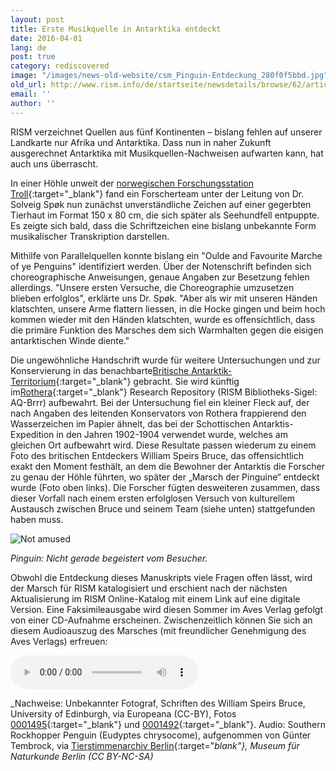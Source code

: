 ```yaml
---
layout: post
title: Erste Musikquelle in Antarktika entdeckt
date: 2016-04-01
lang: de
post: true
category: rediscovered
image: "/images/news-old-website/csm_Pinguin-Entdeckung_280f0f5bbd.jpg"
old_url: http://www.rism.info/de/startseite/newsdetails/browse/62/article/64/first-music-manuscript-discovered-in-antarctica.html
email: ''
author: ''
---
```



RISM verzeichnet Quellen aus fünf Kontinenten – bislang fehlen auf unserer Landkarte nur Afrika und Antarktika. Dass nun in naher Zukunft ausgerechnet Antarktika mit Musikquellen-Nachweisen aufwarten kann, hat auch uns überrascht.

In einer Höhle unweit der [norwegischen Forschungsstation Troll](http://www.npolar.no/en/about-us/stations-vessels/troll/index.html){:target="_blank"} fand ein Forscherteam unter der Leitung von Dr. Solveig Spøk nun zunächst unverständliche Zeichen auf einer gegerbten Tierhaut im Format 150 x 80 cm, die sich später als Seehundfell entpuppte. Es zeigte sich bald, dass die Schriftzeichen eine bislang unbekannte Form musikalischer Transkription darstellen.

Mithilfe von Parallelquellen konnte bislang ein "Oulde and Favourite Marche of ye Penguins" identifiziert werden. Über der Notenschrift befinden sich choreographische Anweisungen, genaue Angaben zur Besetzung fehlen allerdings. "Unsere ersten Versuche, die Choreographie umzusetzen blieben erfolglos", erklärte uns Dr. Spøk. "Aber als wir mit unseren Händen klatschten, unsere Arme flattern liessen, in die Hocke gingen und beim hoch kommen wieder mit den Händen klatschten, wurde es offensichtlich, dass die primäre Funktion des Marsches dem sich Warmhalten gegen die eisigen antarktischen Winde diente."

Die ungewöhnliche Handschrift wurde für weitere Untersuchungen und zur Konservierung in das benachbarte[Britische Antarktik-Territorium](https://www.gov.uk/government/world/organisations/british-antarctic-territory){:target="_blank"} gebracht. Sie wird künftig im[Rothera](https://www.bas.ac.uk/polar-operations/sites-and-facilities/facility/rothera/){:target="_blank"} Research Repository (RISM Bibliotheks-Sigel: AQ-Brrr) aufbewahrt. Bei der Untersuchung fiel ein kleiner Fleck auf, der nach Angaben des leitenden Konservators von Rothera frappierend den Wasserzeichen im Papier ähnelt, das bei der Schottischen Antarktis-Expedition in den Jahren 1902-1904 verwendet wurde, welches am gleichen Ort aufbewahrt wird. Diese Resultate passen wiederum zu einem Foto des britischen Entdeckers William Speirs Bruce, das offensichtlich exakt den Moment festhält, an dem die Bewohner der Antarktis die Forscher zu genau der Höhle führten, wo später der „Marsch der Pinguine“ entdeckt wurde (Foto oben links). Die Forscher fügten desweiteren zusammen, dass dieser Vorfall nach einem ersten erfolglosen Versuch von kulturellem Austausch zwischen Bruce und seinem Team (siehe unten) stattgefunden haben muss.



![Not amused](http://rism.info/resources-old-website/news/Pinguin-Entdeckung_2.JPG)

_Pinguin:_ _Nicht gerade begeistert vom Besucher._



Obwohl die Entdeckung dieses Manuskripts viele Fragen offen lässt, wird der Marsch für RISM katalogisiert und erschient nach der nächsten Aktualisierung im RISM Online-Katalog mit einem Link auf eine digitale Version. Eine Faksimileausgabe wird diesen Sommer im Aves Verlag gefolgt von einer CD-Aufnahme erscheinen. Zwischenzeitlich können Sie sich an diesem Audioauszug des Marsches (mit freundlicher Genehmigung des Aves Verlags) erfreuen:



<audio controls>
<source src="http://www.tierstimmenarchiv.de/recordings/0300_Felsenpinguin_Gruppe_short.mp3" type="audio/mpeg">
Your browser does not support the audio element.
</source></audio>

_Nachweise: Unbekannter Fotograf, Schriften des William Speirs Bruce, University of Edinburgh, via Europeana (CC-BY), Fotos [0001495](http://europeana.eu/portal/record/9200271/BibliographicResource_3000058904671.html){:target="_blank"} und [0001492](http://www.europeana.eu/portal/record/9200271/BibliographicResource_3000058904679.html){:target="_blank"}. Audio: Southern Rockhopper Penguin (Eudyptes chrysocome), aufgenommen von Günter Tembrock, via [Tierstimmenarchiv Berlin](http://www.tierstimmenarchiv.de/){:target="_blank"}, Museum für Naturkunde Berlin (CC BY-NC-SA)_





<script type="text/javascript">var switchTo5x=true;</script><script type="text/javascript" src="http://w.sharethis.com/button/buttons.js"></script><script type="text/javascript">stLight.options({publisher: "9b601438-1ce1-49d8-bfd7-9cff5df54c17", doNotHash: false, doNotCopy: false, hashAddressBar: false});</script>
